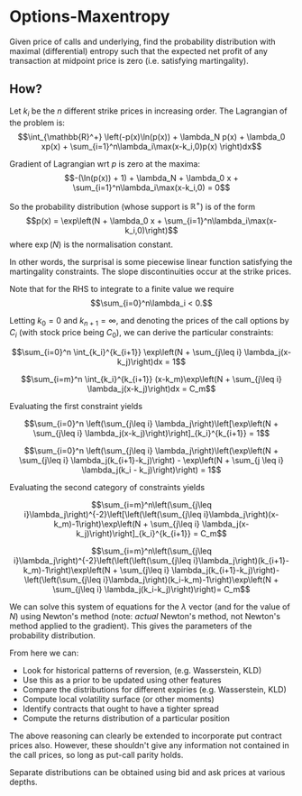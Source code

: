 # Options-Maxentropy
Given price of calls and underlying, find the probability distribution with maximal (differential) entropy such that the expected net profit of any transaction at midpoint price is zero (i.e. satisfying martingality).

## How?
Let $k_i$ be the $n$ different strike prices in increasing order. The Lagrangian of the problem is:
$$\int_{\mathbb{R}^+} \left(-p(x)\ln(p(x)) + \lambda_N p(x) + \lambda_0 xp(x) + \sum_{i=1}^n\lambda_i\max(x-k_i,0)p(x) \right)dx$$

Gradient of Lagrangian wrt $p$ is zero at the maxima:
$$-(\ln(p(x)) + 1) + \lambda_N + \lambda_0 x + \sum_{i=1}^n\lambda_i\max(x-k_i,0) = 0$$

So the probability distribution (whose support is $\mathbb{R}^+$) is of the form
$$p(x) = \exp\left(N + \lambda_0 x + \sum_{i=1}^n\lambda_i\max(x-k_i,0)\right)$$
where $\exp(N)$ is the normalisation constant.

In other words, the surprisal is some piecewise linear function satisfying the martingality constraints. The slope discontinuities occur at the strike prices.

Note that for the RHS to integrate to a finite value we require $$\sum_{i=0}^n\lambda_i < 0.$$

Letting $k_0=0$ and $k_{n+1}=\infty$, and denoting the prices of the call options by $C_i$ (with stock price being $C_0$), we can derive the particular constraints:

$$\sum_{i=0}^n \int_{k_i}^{k_{i+1}} \exp\left(N + \sum_{j\leq i} \lambda_j(x-k_j)\right)dx = 1$$

$$\sum_{i=m}^n \int_{k_i}^{k_{i+1}} (x-k_m)\exp\left(N + \sum_{j\leq i} \lambda_j(x-k_j)\right)dx = C_m$$

Evaluating the first constraint yields

$$\sum_{i=0}^n \left(\sum_{j\leq i} \lambda_j\right)\left[\exp\left(N + \sum_{j\leq i} \lambda_j(x-k_j)\right)\right]_{k_i}^{k_{i+1}} = 1$$

$$\sum_{i=0}^n \left(\sum_{j\leq i} \lambda_j\right)\left(\exp\left(N + \sum_{j\leq i} \lambda_j(k_{i+1}-k_j)\right) - \exp\left(N + \sum_{j \leq i} \lambda_j(k_i - k_j)\right)\right) = 1$$

Evaluating the second category of constraints yields

$$\sum_{i=m}^n\left(\sum_{j\leq i}\lambda_j\right)^{-2}\left[\left(\left(\sum_{j\leq i}\lambda_j\right)(x-k_m)-1\right)\exp\left(N + \sum_{j\leq i} \lambda_j(x-k_j)\right)\right]_{k_i}^{k_{i+1}} = C_m$$

$$\sum_{i=m}^n\left(\sum_{j\leq i}\lambda_j\right)^{-2}\left(\left(\left(\sum_{j\leq i}\lambda_j\right)(k_{i+1}-k_m)-1\right)\exp\left(N + \sum_{j\leq i} \lambda_j(k_{i+1}-k_j)\right)-\left(\left(\sum_{j\leq i}\lambda_j\right)(k_i-k_m)-1\right)\exp\left(N + \sum_{j\leq i} \lambda_j(k_i-k_j)\right)\right)= C_m$$

We can solve this system of equations for the $\lambda$ vector (and for the value of $N$) using Newton's method (note: *actual* Newton's method, not Newton's method applied to the gradient). This gives the parameters of the probability distribution.

From here we can:
- Look for historical patterns of reversion, (e.g. Wasserstein, KLD)
- Use this as a prior to be updated using other features
- Compare the distributions for different expiries (e.g. Wasserstein, KLD)
- Compute local volatility surface (or other moments)
- Identify contracts that ought to have a tighter spread
- Compute the returns distribution of a particular position

The above reasoning can clearly be extended to incorporate put contract prices also. However, these shouldn't give any information not contained in the call prices, so long as put-call parity holds.

Separate distributions can be obtained using bid and ask prices at various depths.
